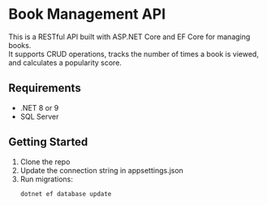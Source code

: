 # Book Management API

This is a RESTful API built with ASP.NET Core and EF Core for managing books.  
It supports CRUD operations, tracks the number of times a book is viewed, and calculates a popularity score.

## Requirements
- .NET 8 or 9
- SQL Server

## Getting Started
1. Clone the repo
2. Update the connection string in appsettings.json
3. Run migrations:
   ```bash
   dotnet ef database update

